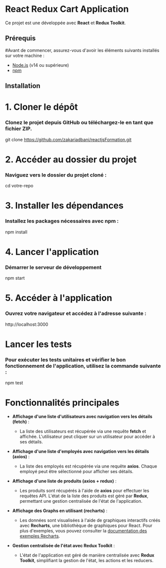 # React Redux Cart Application

Ce projet est une développée avec **React** et **Redux Toolkit**.

## Prérequis

#Avant de commencer, assurez-vous d'avoir les éléments suivants installés sur votre machine :

- [Node.js](https://nodejs.org/) (v14 ou supérieure)
- [npm](https://www.npmjs.com/)

## Installation

# 1. **Cloner le dépôt**

### Clonez le projet depuis GitHub ou téléchargez-le en tant que fichier ZIP.

git clone https://github.com/zakariadbani/reactjsFormation.git

# 2. **Accéder au dossier du projet**

### Naviguez vers le dossier du projet cloné :

cd votre-repo

# 3. **Installer les dépendances**

### Installez les packages nécessaires avec npm :

npm install

# 4. **Lancer l'application**

### Démarrer le serveur de développement

npm start

# 5. **Accéder à l'application**

### Ouvrez votre navigateur et accédez à l'adresse suivante :

http://localhost:3000

# Lancer les tests

### Pour exécuter les tests unitaires et vérifier le bon fonctionnement de l'application, utilisez la commande suivante :

npm test

# Fonctionnalités principales

- **Affichage d'une liste d'utilisateurs avec navigation vers les détails (fetch)** :

  - La liste des utilisateurs est récupérée via une requête **fetch** et affichée. L'utilisateur peut cliquer sur un utilisateur pour accéder à ses détails.

- **Affichage d'une liste d'employés avec navigation vers les détails (axios)** :

  - La liste des employés est récupérée via une requête **axios**. Chaque employé peut être sélectionné pour afficher ses détails.

- **Affichage d'une liste de produits (axios + redux)** :

  - Les produits sont récupérés à l'aide de **axios** pour effectuer les requêtes API. L'état de la liste des produits est géré par **Redux**, permettant une gestion centralisée de l'état de l'application.

- **Affichage des Graphs en utilisant (recharts)** :

  - Les données sont visualisées à l'aide de graphiques interactifs créés avec **Recharts**, une bibliothèque de graphiques pour React. Pour plus d'exemples, vous pouvez consulter la [documentation des exemples Recharts](https://recharts.org/en-US/examples).

- **Gestion centralisée de l'état avec Redux Toolkit** :
  - L'état de l'application est géré de manière centralisée avec **Redux Toolkit**, simplifiant la gestion de l'état, les actions et les reducers.
